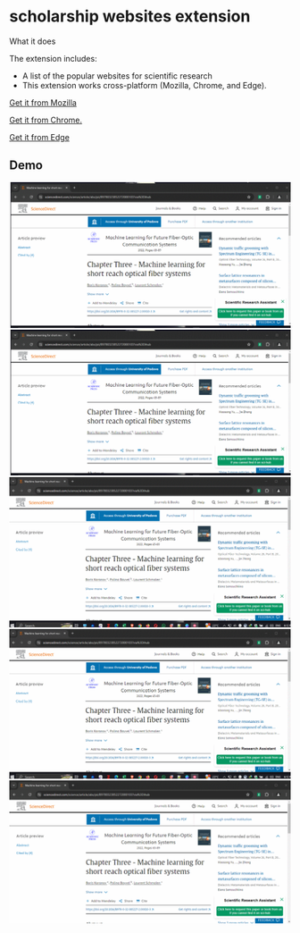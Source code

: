 # scholarship websites extension

What it does

The extension includes:

* A list of the popular websites for scientific research
* This extension works cross-platform (Mozilla, Chrome, and Edge).

[Get it from Mozilla](https://addons.mozilla.org/en-US/firefox/addon/scientific-research-websites/)

[Get it from Chrome.](https://chrome.google.com/webstore/detail/scientific-research-websi/jooegpcnchemlkionfejkjijhjenmdag?hl=ar)

[Get it from Edge](https://microsoftedge.microsoft.com/addons/detail/scientific-research-websi/popdaphggpbcfbfpgkekpgcnjcohpikb)

## Demo
![Gif](https://raw.githubusercontent.com/SEM-DEV/Scientific-Research-Assistant/main/assets/1.gif)
![Gif](https://raw.githubusercontent.com/SEM-DEV/Scientific-Research-Assistant/main/assets/2.gif)
![Gif](https://raw.githubusercontent.com/SEM-DEV/Scientific-Research-Assistant/main/assets/3.gif)
![Gif](https://raw.githubusercontent.com/SEM-DEV/Scientific-Research-Assistant/main/assets/4.gif)
![Gif](https://raw.githubusercontent.com/SEM-DEV/Scientific-Research-Assistant/main/assets/5.gif)

